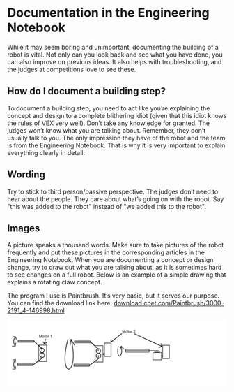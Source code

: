 # Documentation in the Engineering Notebook
While it may seem boring and unimportant, documenting the building of a robot is vital. Not only can you look back and see what you have done, you can also improve on previous ideas. It also helps with troubleshooting, and the judges at competitions love to see these.

## How do I document a building step?
To document a building step, you need to act like you’re explaining the concept and design to a complete blithering idiot (given that this idiot knows the rules of VEX very well). Don’t take any knowledge for granted. The judges won’t know what you are talking about. Remember, they don’t usually talk to you. The only impression they have of the robot and the team is from the Engineering Notebook. That is why it is very important to explain everything clearly in detail.

## Wording
Try to stick to third person/passive perspective. The judges don’t need to hear about the people. They care about what’s going on with the robot. Say "this was added to the robot" instead of "we added this to the robot".

## Images
A picture speaks a thousand words. Make sure to take pictures of the robot frequently and put these pictures in the corresponding articles in the Engineering Notebook. When you are documenting a concept or design change, try to draw out what you are talking about, as it is sometimes hard to see changes on a full robot. Below is an example of a simple drawing that explains a rotating claw concept.

The program I use is Paintbrush. It’s very basic, but it serves our purpose. You can find the download link here: [download.cnet.com/Paintbrush/3000-2191_4-146998.html](http://download.cnet.com/Paintbrush/3000-2191_4-146998.html)

![Example image](./Graphics/exampleimage.png)
